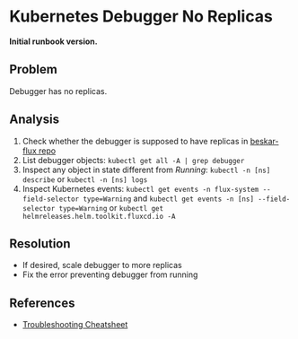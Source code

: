 # Kubernetes Debugger No Replicas

**Initial runbook version.**

## Problem

Debugger has no replicas.

## Analysis
 1. Check whether the debugger is supposed to have replicas in [beskar-flux repo](https://github.com/beskar-cloud/beskar-flux)
 2. List debugger objects: `kubectl get all -A | grep debugger`
 3. Inspect any object in state different from *Running*: `kubectl -n [ns] describe` or `kubectl -n [ns] logs`
 4. Inspect Kubernetes events: `kubectl get events -n flux-system --field-selector type=Warning` and `kubectl get events -n [ns] --field-selector type=Warning` or `kubectl get helmreleases.helm.toolkit.fluxcd.io -A`

## Resolution
 * If desired, scale debugger to more replicas
 * Fix the error preventing debugger from running

## References
 * [Troubleshooting Cheatsheet](https://fluxcd.io/flux/cheatsheets/troubleshooting/)
